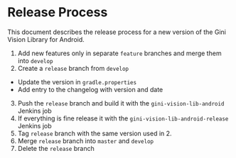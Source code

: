 # Release Process

This document describes the release process for a new version of the Gini Vision Library for Android.

1. Add new features only in separate `feature` branches and merge them into `develop`
2. Create a `release` branch from `develop`
  * Update the version in `gradle.properties` 
  * Add entry to the changelog with version and date
3. Push the `release` branch and build it with the `gini-vision-lib-android` Jenkins job
4. If everything is fine release it with the `gini-vision-lib-android-release` Jenkins job
5. Tag `release` branch with the same version used in 2.
6. Merge `release` branch into `master` and `develop`
7. Delete the `release` branch
